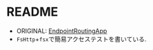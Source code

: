 # README

- ORIGINAL: [EndpointRoutingApp](https://github.com/giraffe-fsharp/Giraffe/tree/master/samples/EndpointRoutingApp)
- `FsHttp`+`fsx`で簡易アクセステストを書いている.
